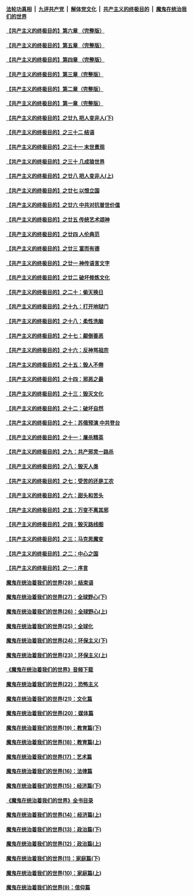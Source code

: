 ####  [法轮功真相](../../../../basic/blob/master/README.md?t=06101432) &nbsp;|&nbsp; [九评共产党](../../../../9ping.md/blob/master/README.md?t=06101432) &nbsp;|&nbsp; [解体党文化](../../../../jtdwh.md/blob/master/README.md?t=06101432)  &nbsp;|&nbsp; [共产主义的终极目的](../../../../gczydzjmd.md/blob/master/README.md?t=06101432) &nbsp;|&nbsp; [魔鬼在统治我们的世界](../../../../mgztzwmdsj.md/blob/master/README.md?t=06101432) 

#### [【共产主义的终极目的】第六章 （完整版）](../pages/nsc422/n11428913.md?t=06101432) 

#### [【共产主义的终极目的】第五章 （完整版）](../pages/nsc422/n11428912.md?t=06101432) 

#### [【共产主义的终极目的】第四章 （完整版）](../pages/nsc422/n11428907.md?t=06101432) 

#### [【共产主义的终极目的】第三章（完整版）](../pages/nsc422/n11428848.md?t=06101432) 

#### [【共产主义的终极目的】第二章（完整版）](../pages/nsc422/n11428831.md?t=06101432) 

#### [【共产主义的终极目的】第一章（完整版）](../pages/nsc422/n11417651.md?t=06101432) 

#### [【共产主义的终极目的】之廿九 把人变非人(下)](../pages/nsc422/n11344140.md?t=06101432) 

#### [【共产主义的终极目的】之三十二 结语](../pages/nsc422/n11360535.md?t=06101432) 

#### [【共产主义的终极目的】之三十一 末世景观](../pages/nsc422/n11351129.md?t=06101432) 

#### [【共产主义的终极目的】之三十 几成狼世界](../pages/nsc422/n11348280.md?t=06101432) 

#### [【共产主义的终极目的】之廿八 把人变非人(上)](../pages/nsc422/n11340492.md?t=06101432) 

#### [【共产主义的终极目的】之廿七 以恨立国](../pages/nsc422/n11336944.md?t=06101432) 

#### [【共产主义的终极目的】之廿六 中共对抗普世价值](../pages/nsc422/n11324785.md?t=06101432) 

#### [【共产主义的终极目的】之廿五 传统艺术颂神](../pages/nsc422/n11296396.md?t=06101432) 

#### [【共产主义的终极目的】之廿四 人伦典范](../pages/nsc422/n11296397.md?t=06101432) 

#### [【共产主义的终极目的】之廿三 富而有德](../pages/nsc422/n11283598.md?t=06101432) 

#### [【共产主义的终极目的】之廿一 神传语言文字](../pages/nsc422/n11263265.md?t=06101432) 

#### [【共产主义的终极目的】之廿二 破坏修炼文化](../pages/nsc422/n11245728.md?t=06101432) 

#### [【共产主义的终极目的】之二十：偷天换日](../pages/nsc422/n11238846.md?t=06101432) 

#### [【共产主义的终极目的】之十九：打开地狱门](../pages/nsc422/n11206376.md?t=06101432) 

#### [【共产主义的终极目的】之十八：柔性洗脑](../pages/nsc422/n11199994.md?t=06101432) 

#### [【共产主义的终极目的】之十七：颠倒善恶](../pages/nsc422/n11179782.md?t=06101432) 

#### [【共产主义的终极目的】之十六：反神骂祖宗](../pages/nsc422/n11166798.md?t=06101432) 

#### [【共产主义的终极目的】之十五：毁人不倦](../pages/nsc422/n11166792.md?t=06101432) 

#### [【共产主义的终极目的】之十四：邪恶之最](../pages/nsc422/n11150249.md?t=06101432) 

#### [【共产主义的终极目的】之十三：毁灭文化](../pages/nsc422/n11135227.md?t=06101432) 

#### [【共产主义的终极目的】之十二：破坏自然](../pages/nsc422/n11135214.md?t=06101432) 

#### [【共产主义的终极目的】之十：苏俄预演 中共登台](../pages/nsc422/n11118424.md?t=06101432) 

#### [【共产主义的终极目的】之十一：屠杀精英](../pages/nsc422/n11118442.md?t=06101432) 

#### [【共产主义的终极目的】之九：共产邪灵一路杀](../pages/nsc422/n11114139.md?t=06101432) 

#### [【共产主义的终极目的】之八：毁灭人类](../pages/nsc422/n11108503.md?t=06101432) 

#### [【共产主义的终极目的】之七：受苦的还是工农](../pages/nsc422/n11101809.md?t=06101432) 

#### [【共产主义的终极目的】之六：甜头和苦头](../pages/nsc422/n11096971.md?t=06101432) 

#### [【共产主义的终极目的】之五：万变不离其邪](../pages/nsc422/n11091285.md?t=06101432) 

#### [【共产主义的终极目的】之四：毁灭路线图](../pages/nsc422/n11086284.md?t=06101432) 

#### [【共产主义的终极目的】之三：马克思魔变](../pages/nsc422/n11061941.md?t=06101432) 

#### [【共产主义的终极目的】之二：中心之国](../pages/nsc422/n11047728.md?t=06101432) 

#### [【共产主义的终极目的】之一：序言](../pages/nsc422/n11086077.md?t=06101432) 

#### [魔鬼在统治着我们的世界(28)：结束语](../pages/nsc422/n10936246.md?t=06101432) 

#### [魔鬼在统治着我们的世界(27)：全球野心(下)](../pages/nsc422/n10928319.md?t=06101432) 

#### [魔鬼在统治着我们的世界(26)：全球野心(上)](../pages/nsc422/n10900318.md?t=06101432) 

#### [魔鬼在统治着我们的世界(25)：全球化](../pages/nsc422/n10788205.md?t=06101432) 

#### [魔鬼在统治着我们的世界(24)：环保主义(下)](../pages/nsc422/n10695307.md?t=06101432) 

#### [魔鬼在统治着我们的世界(23)：环保主义(上)](../pages/nsc422/n10688613.md?t=06101432) 

#### [《魔鬼在统治着我们的世界》音频下载](../pages/nsc422/n10635553.md?t=06101432) 

#### [魔鬼在统治着我们的世界(22)：恐怖主义](../pages/nsc422/n10614727.md?t=06101432) 

#### [魔鬼在统治着我们的世界(21)：文化篇](../pages/nsc422/n10597706.md?t=06101432) 

#### [魔鬼在统治着我们的世界(20)：媒体篇](../pages/nsc422/n10586579.md?t=06101432) 

#### [魔鬼在统治着我们的世界(19)：教育篇(下)](../pages/nsc422/n10564808.md?t=06101432) 

#### [魔鬼在统治着我们的世界(18)：教育篇(上)](../pages/nsc422/n10526970.md?t=06101432) 

#### [魔鬼在统治着我们的世界(17)：艺术篇](../pages/nsc422/n10499093.md?t=06101432) 

#### [魔鬼在统治着我们的世界(16)：法律篇](../pages/nsc422/n10485969.md?t=06101432) 

#### [魔鬼在统治着我们的世界(15)：经济篇(下)](../pages/nsc422/n10469975.md?t=06101432) 

#### [《魔鬼在统治着我们的世界》全书目录](../pages/nsc422/n10464261.md?t=06101432) 

#### [魔鬼在统治着我们的世界(14)：经济篇(上)](../pages/nsc422/n10457370.md?t=06101432) 

#### [魔鬼在统治着我们的世界(13)：政治篇(下)](../pages/nsc422/n10448270.md?t=06101432) 

#### [魔鬼在统治着我们的世界(12)：政治篇(上)](../pages/nsc422/n10444576.md?t=06101432) 

#### [魔鬼在统治着我们的世界(11)：家庭篇(下)](../pages/nsc422/n10440961.md?t=06101432) 

#### [魔鬼在统治着我们的世界(10)：家庭篇(上)](../pages/nsc422/n10435448.md?t=06101432) 

#### [魔鬼在统治着我们的世界(9)：信仰篇](../pages/nsc422/n10432159.md?t=06101432) 

